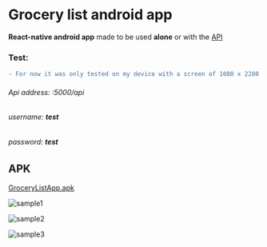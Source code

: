 # Grocery list android app

**React-native android app** made to be used **alone** or with the [API](https://github.com/kaiqueqg/grocerylist-api)

### Test:

``` diff
- For now it was only tested on my device with a screen of 1080 x 2280 pixels, 19:9 ratio (~438 ppi density).
```

###### Api address: <ip-computer-running-api>:5000/api
###### username: **test**
###### password: **test**

## APK

[GroceryListApp.apk](https://github.com/kaiqueqg/grocerylist-app/blob/main/apk/GroceryListApp.apk)

![sample1](https://drive.google.com/uc?export=view&id=1v5HGt54J50h4fmFycvG94AOJ2lF6TlLP)

![sample2](https://drive.google.com/uc?export=view&id=1ziQnQ-CnSHTqAM1MnyHlNmJ4sMxLA1D6)

![sample3](https://drive.google.com/uc?export=view&id=10zewEc6E2WcOcylfpzBrBoOFjOZGy3D8)
